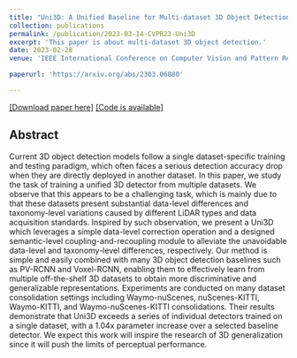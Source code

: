 ```yaml
---
title: "Uni3D: A Unified Baseline for Multi-dataset 3D Object Detection"
collection: publications
permalink: /publication/2023-03-14-CVPR23-Uni3D
excerpt: 'This paper is about multi-dataset 3D object detection.'
date: 2023-02-28
venue: 'IEEE International Conference on Computer Vision and Pattern Recognition (2023)'

paperurl: 'https://arxiv.org/abs/2303.06880'

---
```


[[Download paper here]](https://arxiv.org/abs/2303.06880)
[[Code is available]](https://github.com/PJLab-ADG/3DTrans)

## Abstract

Current 3D object detection models follow a single dataset-specific training and testing paradigm, which often faces a serious detection accuracy drop when they are directly deployed in another dataset. In this paper, we study the task of training a unified 3D detector from multiple datasets. We observe that this appears to be a challenging task, which is mainly due to that these datasets present substantial data-level differences and taxonomy-level variations caused by different LiDAR types and data acquisition standards. Inspired by such observation, we present a Uni3D which leverages a simple data-level correction operation and a designed semantic-level coupling-and-recoupling module to alleviate the unavoidable data-level and taxonomy-level differences, respectively. Our method is simple and easily combined with many 3D object detection baselines such as PV-RCNN and Voxel-RCNN, enabling them to effectively learn from multiple off-the-shelf 3D datasets to obtain more discriminative and generalizable representations. Experiments are conducted on many dataset consolidation settings including Waymo-nuScenes, nuScenes-KITTI, Waymo-KITTI, and Waymo-nuScenes-KITTI consolidations. Their results demonstrate that Uni3D exceeds a series of individual detectors trained on a single dataset, with a 1.04x parameter increase over a selected baseline detector. We expect this work will inspire the research of 3D generalization since it will push the limits of perceptual performance.